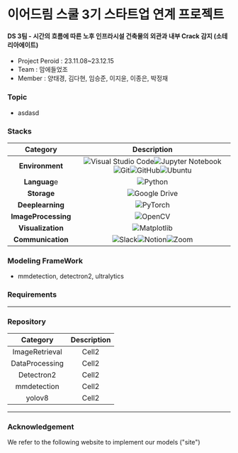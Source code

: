 # 이어드림 스쿨 3기 스타트업 연계 프로젝트
#### DS 3팀 - 시간의 흐름에 따른 노후 인프라시설 건축물의 외관과 내부 Crack 감지 (소테리아에이트)
- Project Peroid : 23.11.08~23.12.15
- Team : 맘에들었조
- Member : 양태경, 김다현, 임승준, 이지윤, 이종은, 박정재

### Topic
- asdasd

### Stacks
<!--Table-->
|Category|Description|
|:--:|:--:|
|**Environment**|![Visual Studio Code](https://img.shields.io/badge/Visual%20Studio%20Code-0078d7.svg?style=for-the-badge&logo=visual-studio-code&logoColor=white)![Jupyter Notebook](https://img.shields.io/badge/jupyter-%23FA0F00.svg?style=for-the-badge&logo=jupyter&logoColor=white)![Git](https://img.shields.io/badge/git-%23F05033.svg?style=for-the-badge&logo=git&logoColor=white)![GitHub](https://img.shields.io/badge/github-%23121011.svg?style=for-the-badge&logo=github&logoColor=white)![Ubuntu](https://img.shields.io/badge/Ubuntu-E95420?style=for-the-badge&logo=ubuntu&logoColor=white)|
|**Languag**e|![Python](https://img.shields.io/badge/python-3670A0?style=for-the-badge&logo=python&logoColor=ffdd54)
|**Storage**|![Google Drive](https://img.shields.io/badge/Google%20Drive-4285F4?style=for-the-badge&logo=googledrive&logoColor=white)|
|**Deeplearning**|![PyTorch](https://img.shields.io/badge/PyTorch-%23EE4C2C.svg?style=for-the-badge&logo=PyTorch&logoColor=white)|
|**ImageProcessing**|![OpenCV](https://img.shields.io/badge/opencv-%23white.svg?style=for-the-badge&logo=opencv&logoColor=white)|
|**Visualization**|![Matplotlib](https://img.shields.io/badge/Matplotlib-%23ffffff.svg?style=for-the-badge&logo=Matplotlib&logoColor=black)|
|**Communication**|![Slack](https://img.shields.io/badge/Slack-4A154B?style=for-the-badge&logo=slack&logoColor=white)![Notion](https://img.shields.io/badge/Notion-%23000000.svg?style=for-the-badge&logo=notion&logoColor=white)![Zoom](https://img.shields.io/badge/Zoom-2D8CFF?style=for-the-badge&logo=zoom&logoColor=white)|




### Modeling FrameWork
- mmdetection, detectron2, ultralytics

### Requirements




***
### Repository 
<!--Table-->
|Category|Description|
|:--:|:--:|
|ImageRetrieval|Cell2|
|DataProcessing|Cell2|
|Detectron2|Cell2|
|mmdetection|Cell2|
|yolov8|Cell2|



***
### Acknowledgement
We refer to the following website to implement our models ("site")
